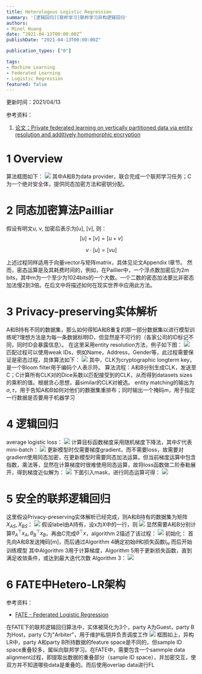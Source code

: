 ```yaml
---
title: Heterologous Logistic Regression
summary: '[逻辑回归][联邦学习]联邦学习异构逻辑回归'
authors:
- Minel Huang
date: “2021-04-13T00:00:00Z”
publishDate: "2021-04-13T00:00:00Z"

publication_types: ["0"]

tags: 
- Machine Learning
- Federated Learning
- Logistic Regression
featured: false
---
```


更新时间：2021/04/13

参考资料：
1. [论文：Private federated learning on vertically partitioned data via entity resolution and additively homomorphic encryption](https://arxiv.org/abs/1711.10677)

# 1 Overview
算法框图如下：
![](1.1.jpg)
其中A和B为data provider，联合完成一个联邦学习任务；C为一个绝对安全体，提供同态加密方法和密钥分配。

# 2 同态加密算法Pailliar
假设有明文u, v, 加密后表示为[u], [v], 则：
$$[u] + [v] = [u + v]$$

$$v·[u] = [vu]$$

上述过程同样适用于向量vector与矩阵matrix，具体见论文Appendix Ⅰ章节。
然而，密态运算是及其耗费时间的，例如，在Paillier中，一个浮点数加密后为2m bits，其中m为一个至少为1024bits的一个大数。一个二数的密态加法要比非密态加法慢2到3倍。在后文中将描述如何在现实世界中应用此方法。

# 3 Privacy-preserving实体解析
A和B持有不同的数据集，那么如何得知A和B重复的那一部分数据集以进行模型训练呢?理想方法是为每一条数据标明ID，但显然是不可行的（各家公司的ID标记不同，同时ID会暴露信息）。
在这里采用entity resolution方法，例子如下图：
![](3.1.jpg)
匹配过程可以使用weak IDs，例如Name，Address，Gender等，此过程需要保证是密态过程，具体算法如下：
![](3.2.jpg)
其中，CLK为cryptographic longterm key，是一个Bloom filter用于编码个人表示符。
算法流程：A和B分别生成CLK，发送至C；C计算所有CLK对的Dice系数以匹配接受到的CLK，从而得到datasets sizes的乘积的值。根据贪心思想，最similar的CLK对被选。
entity matching的输出为$\sigma,\tau$，用于告知A和B如何对他们的数据集重排布；同时输出一个掩码$m$，用于指定一行数据是否要用于机器学习

# 4 逻辑回归
average logistic loss：
![](4.1.jpg)
计算目标函数梯度采用随机梯度下降法，其中$S'$代表mini-batch：
![](4.2.jpg)
更新模型时仅需要梯度gradient，而不需要loss，故需要对gradient使用同态加密，在更新模型时需要同态加法运算。但当前梯度运算中包含指数，乘法等，显然在计算梯度时很难使用同态运算，故将loss函数做二阶泰勒展开，得到梯度近似解为：
![](4.3.jpg)
下面引入mask，进行同态运算可得：
![](4.4.jpg)

# 5 安全的联邦逻辑回归
这里假设Privacy-preserving实体解析已经完成，则A和B持有的数据集为矩阵$X_{AS}, X_{BS}$：
![](5.1.jpg)
假设label由A持有，设x为X中的一行，则
![](5.2.jpg)
显然需要A和B分别计算$\theta^\top_Ax_A, \theta^\top_Bx_B$，再由C完成$\theta^\top x$，algorithm 2描述了该过程：
![](5.3.jpg)
初始化：
首先向A和B发送掩码[m]，而后通过Algorithm 4确定初始$\theta$和损失函数$l_H$
而后开始训练模型
其中Algorithm 3用于计算梯度，Algorithm 5用于更新损失函数，直到满足收敛条件，或达到最大迭代次数
Algorithm 3：
![](5.4.jpg)

# 6 FATE中Hetero-LR架构
参考资料：
- [FATE - Federated Logistic Regression](https://fate.readthedocs.io/en/latest/_build_temp/python/federatedml/linear_model/logistic_regression/README.html)

在FATE下的联邦逻辑回归算法中，实体被简化为3个，party A为Guest，party B为Host，party C为"Arbiter"，用于维护私钥并负责调度工作
![](./6.1.png)
框图如上，异构LR中，party A和party B所持数据的feature space是不同的，但sample ID space重叠较多，属纵向联邦学习。在FATE中，需要包含一个sammple data alignment过程，即提取出数据的重叠部分（sample ID space），并加密交互，使双方并不知道哪些data是重叠的。而后使用overlap data进行FL